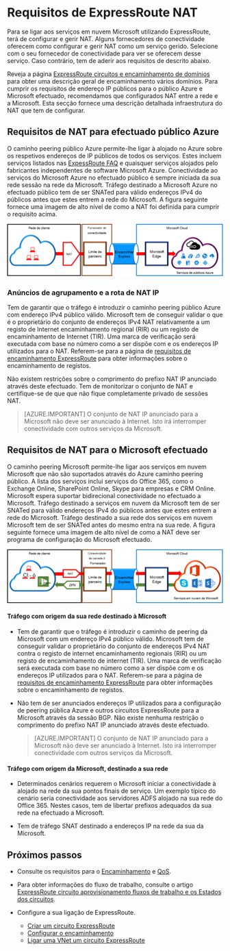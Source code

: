 <properties
   pageTitle="Requisitos de NAT para ExpressRoute circuitos | Microsoft Azure"
   description="Esta página fornece os requisitos específicos para configurar e gerir NAT para ExpressRoute circuitos."
   documentationCenter="na"
   services="expressroute"
   authors="cherylmc"
   manager="carmonm"
   editor=""/>
<tags
   ms.service="expressroute"
   ms.devlang="na"
   ms.topic="get-started-article"
   ms.tgt_pltfrm="na"
   ms.workload="infrastructure-services"
   ms.date="10/10/2016"
   ms.author="cherylmc"/>

# <a name="expressroute-nat-requirements"></a>Requisitos de ExpressRoute NAT

Para se ligar aos serviços em nuvem Microsoft utilizando ExpressRoute, terá de configurar e gerir NAT. Alguns fornecedores de conectividade oferecem como configurar e gerir NAT como um serviço gerido. Selecione com o seu fornecedor de conectividade para ver se oferecem desse serviço. Caso contrário, tem de aderir aos requisitos de descrito abaixo. 

Reveja a página [ExpressRoute circuitos e encaminhamento de domínios](expressroute-circuit-peerings.md) para obter uma descrição geral de encaminhamento vários domínios. Para cumprir os requisitos de endereço IP públicos para o público Azure e Microsoft efectuado, recomendamos que configurados NAT entre a rede e a Microsoft. Esta secção fornece uma descrição detalhada infraestrutura do NAT que tem de configurar.

## <a name="nat-requirements-for-azure-public-peering"></a>Requisitos de NAT para efectuado público Azure

O caminho peering público Azure permite-lhe ligar à alojado no Azure sobre os respetivos endereços de IP públicos de todos os serviços. Estes incluem serviços listados nas [ExpessRoute FAQ](expressroute-faqs.md) e quaisquer serviços alojados pelo fabricantes independentes de software Microsoft Azure. Conectividade ao serviços do Microsoft Azure no efectuado público é sempre iniciada da sua rede sessão na rede da Microsoft. Tráfego destinado a Microsoft Azure no efectuado público tem de ser SNATed para válido endereços IPv4 do públicos antes que estes entrem a rede do Microsoft. A figura seguinte fornece uma imagem de alto nível de como a NAT foi definida para cumprir o requisito acima.

![](./media/expressroute-nat/expressroute-nat-azure-public.png) 

### <a name="nat-ip-pool-and-route-advertisements"></a>Anúncios de agrupamento e a rota de NAT IP

Tem de garantir que o tráfego é introduzir o caminho peering público Azure com endereço IPv4 público válido. Microsoft tem de conseguir validar o que é o proprietário do conjunto de endereços IPv4 NAT relativamente a um registo de Internet encaminhamento regional (RIR) ou um registo de encaminhamento de Internet (TIR). Uma marca de verificação será executada com base no número como a ser dispõe com e os endereços IP utilizados para o NAT. Referem-se para a página de [requisitos de encaminhamento ExpressRoute](expressroute-routing.md) para obter informações sobre o encaminhamento de registos.
 
Não existem restrições sobre o comprimento do prefixo NAT IP anunciado através deste efectuado. Tem de monitorizar o conjunto de NAT e certifique-se de que que não fique completamente privado de sessões NAT.

>[AZURE.IMPORTANT] O conjunto de NAT IP anunciado para a Microsoft não deve ser anunciado à Internet. Isto irá interromper conectividade com outros serviços da Microsoft.

## <a name="nat-requirements-for-microsoft-peering"></a>Requisitos de NAT para o Microsoft efectuado

O caminho peering Microsoft permite-lhe ligar aos serviços em nuvem Microsoft que não são suportados através do Azure caminho peering público. A lista dos serviços inclui serviços do Office 365, como o Exchange Online, SharePoint Online, Skype para empresas e CRM Online. Microsoft espera suportar bidirecional conectividade no efectuado a Microsoft. Tráfego destinado a serviços em nuvem da Microsoft tem de ser SNATed para válido endereços IPv4 do públicos antes que estes entrem a rede do Microsoft. Tráfego destinado a sua rede dos serviços em nuvem Microsoft tem de ser SNATed antes do mesmo entra na sua rede. A figura seguinte fornece uma imagem de alto nível de como a NAT deve ser programa de configuração do Microsoft efectuado.
 
![](./media/expressroute-nat/expressroute-nat-microsoft.png) 


#### <a name="traffic-originating-from-your-network-destined-to-microsoft"></a>Tráfego com origem da sua rede destinado à Microsoft

- Tem de garantir que o tráfego é introduzir o caminho de peering da Microsoft com um endereço IPv4 público válido. Microsoft tem de conseguir validar o proprietário do conjunto de endereços IPv4 NAT contra o registo de internet encaminhamento regionais (RIR) ou um registo de encaminhamento de internet (TIR). Uma marca de verificação será executada com base no número como a ser dispõe com e os endereços IP utilizados para o NAT. Referem-se para a página de [requisitos de encaminhamento ExpressRoute](expressroute-routing.md) para obter informações sobre o encaminhamento de registos.

- Não tem de ser anunciados endereços IP utilizados para a configuração de peering pública Azure e outros circuitos ExpressRoute para a Microsoft através da sessão BGP. Não existe nenhuma restrição o comprimento do prefixo NAT IP anunciado através deste efectuado.

    >[AZURE.IMPORTANT] O conjunto de NAT IP anunciado para a Microsoft não deve ser anunciado à Internet. Isto irá interromper conectividade com outros serviços da Microsoft.

#### <a name="traffic-originating-from-microsoft-destined-to-your-network"></a>Tráfego com origem da Microsoft, destinado a sua rede

- Determinados cenários requerem o Microsoft iniciar a conectividade à alojado na rede da sua pontos finais de serviço. Um exemplo típico do cenário seria conectividade aos servidores ADFS alojado na sua rede do Office 365. Nestes casos, tem de libertar prefixos adequados da sua rede na efectuado a Microsoft. 

- Tem de tráfego SNAT destinado a endereços IP na rede da sua da Microsoft. 

## <a name="next-steps"></a>Próximos passos

- Consulte os requisitos para o [Encaminhamento](expressroute-routing.md) e [QoS](expressroute-qos.md).
- Para obter informações do fluxo de trabalho, consulte o artigo [ExpressRoute circuito aprovisionamento fluxos de trabalho e os Estados dos circuitos](expressroute-workflows.md).
- Configure a sua ligação de ExpressRoute.

    - [Criar um circuito ExpressRoute](expressroute-howto-circuit-classic.md)
    - [Configurar o encaminhamento](expressroute-howto-routing-classic.md)
    - [Ligar uma VNet um circuito ExpressRoute](expressroute-howto-linkvnet-classic.md)

